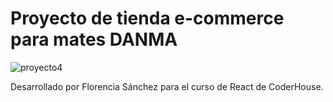 # Proyecto de tienda e-commerce para mates DANMA


![proyecto4](https://user-images.githubusercontent.com/107645651/188774738-f9d3a848-b965-422d-acf4-bb9e562a9909.gif)

Desarrollado por Florencia Sánchez para el curso de React de CoderHouse.


